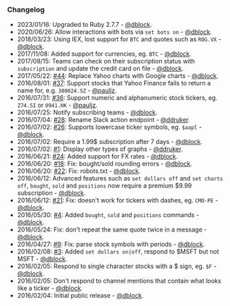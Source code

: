 ### Changelog

* 2023/01/16: Upgraded to Ruby 2.7.7 - [@dblock](https://github.com/dblock).
* 2020/06/26: Allow interactions with bots via `set bots on` - [@dblock](https://github.com/dblock).
* 2018/03/23: Using IEX, lost support for `BTC` and quotes such as `ROG.VX` - [@dblock](https://github.com/dblock).
* 2017/11/08: Added support for currencies, eg. `BTC` - [@dblock](https://github.com/dblock).
* 2017/08/15: Teams can check on their subscription status with `subscription` and update the credit card on file - [@dblock](https://github.com/dblock).
* 2017/05/22: [#44](https://github.com/dblock/slack-market/issues/44): Replace Yahoo charts with Google charts - [@dblock](https://github.com/dblock).
* 2016/08/01: [#37](https://github.com/dblock/slack-market/pull/37): Support stocks that Yahoo Finance fails to return a name for, e.g. `300024.SZ` - [@pauljz](https://github.com/pauljz).
* 2016/07/31: [#36](https://github.com/dblock/slack-market/pull/36): Support numeric and alphanumeric stock tickers, eg. `Z74.SI` or `0941.HK` - [@pauljz](https://github.com/pauljz).
* 2016/07/25: Notify subscribing teams - [@dblock](https://github.com/dblock).
* 2016/07/04: [#28](https://github.com/dblock/slack-market/issues/28): Rename Slack action endpoint - [@ddruker](https://github.com/ddruker).
* 2016/07/02: [#26](https://github.com/dblock/slack-market/issues/26): Supports lowercase ticker symbols, eg. `$aapl` - [@dblock](https://github.com/dblock).
* 2016/07/02: Require a 1.99$ subscription after 7 days - [@dblock](https://github.com/dblock).
* 2016/07/02: [#1](https://github.com/dblock/slack-market/issues/1): Display other types of graphs  - [@ddruker](https://github.com/ddruker).
* 2016/06/21: [#24](https://github.com/dblock/slack-market/issues/24): Added support for FX rates - [@dblock](https://github.com/dblock).
* 2016/06/20: [#18](https://github.com/dblock/slack-market/issues/18): Fix: bought/sold rounding errors - [@dblock](https://github.com/dblock).
* 2016/06/20: [#22](https://github.com/dblock/slack-market/issues/22): Fix: robots.txt - [@dblock](https://github.com/dblock).
* 2016/06/12: Advanced features such as `set dollars off` and `set charts off`, `bought`, `sold` and `positions` now require a premium $9.99 subscription - [@dblock](https://github.com/dblock).
* 2016/06/12: [#21](https://github.com/dblock/slack-market/issues/21): Fix: doesn't work for tickers with dashes, eg. `CMO-PE` - [@dblock](https://github.com/dblock).
* 2016/05/30: [#4](https://github.com/dblock/slack-market/issues/4): Added `bought`, `sold` and `positions` commands - [@dblock](https://github.com/dblock).
* 2016/05/24: Fix: don't repeat the same quote twice in a message - [@dblock](https://github.com/dblock).
* 2016/04/27: [#9](https://github.com/dblock/slack-market/issues/9): Fix: parse stock symbols with periods - [@dblock](https://github.com/dblock).
* 2016/02/08: [#3](https://github.com/dblock/slack-market/issues/3): Added `set dollars on|off`, respond to $MSFT but not MSFT - [@dblock](https://github.com/dblock).
* 2016/02/05: Respond to single character stocks with a $ sign, eg. `$F` - [@dblock](https://github.com/dblock).
* 2016/02/05: Don't respond to channel mentions that contain what looks like a ticker - [@dblock](https://github.com/dblock).
* 2016/02/04: Initial public release - [@dblock](https://github.com/dblock).
